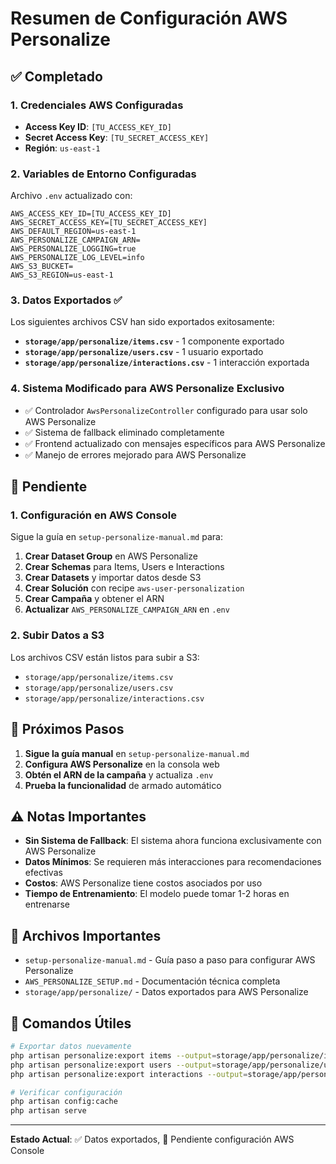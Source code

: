 # Resumen de Configuración AWS Personalize

## ✅ **Completado**

### 1. Credenciales AWS Configuradas
- **Access Key ID**: `[TU_ACCESS_KEY_ID]`
- **Secret Access Key**: `[TU_SECRET_ACCESS_KEY]`
- **Región**: `us-east-1`

### 2. Variables de Entorno Configuradas
Archivo `.env` actualizado con:
```env
AWS_ACCESS_KEY_ID=[TU_ACCESS_KEY_ID]
AWS_SECRET_ACCESS_KEY=[TU_SECRET_ACCESS_KEY]
AWS_DEFAULT_REGION=us-east-1
AWS_PERSONALIZE_CAMPAIGN_ARN=
AWS_PERSONALIZE_LOGGING=true
AWS_PERSONALIZE_LOG_LEVEL=info
AWS_S3_BUCKET=
AWS_S3_REGION=us-east-1
```

### 3. Datos Exportados ✅
Los siguientes archivos CSV han sido exportados exitosamente:

- **`storage/app/personalize/items.csv`** - 1 componente exportado
- **`storage/app/personalize/users.csv`** - 1 usuario exportado  
- **`storage/app/personalize/interactions.csv`** - 1 interacción exportada

### 4. Sistema Modificado para AWS Personalize Exclusivo
- ✅ Controlador `AwsPersonalizeController` configurado para usar solo AWS Personalize
- ✅ Sistema de fallback eliminado completamente
- ✅ Frontend actualizado con mensajes específicos para AWS Personalize
- ✅ Manejo de errores mejorado para AWS Personalize

## 🔄 **Pendiente**

### 1. Configuración en AWS Console
Sigue la guía en `setup-personalize-manual.md` para:

1. **Crear Dataset Group** en AWS Personalize
2. **Crear Schemas** para Items, Users e Interactions
3. **Crear Datasets** y importar datos desde S3
4. **Crear Solución** con recipe `aws-user-personalization`
5. **Crear Campaña** y obtener el ARN
6. **Actualizar** `AWS_PERSONALIZE_CAMPAIGN_ARN` en `.env`

### 2. Subir Datos a S3
Los archivos CSV están listos para subir a S3:
- `storage/app/personalize/items.csv`
- `storage/app/personalize/users.csv`
- `storage/app/personalize/interactions.csv`

## 🚀 **Próximos Pasos**

1. **Sigue la guía manual** en `setup-personalize-manual.md`
2. **Configura AWS Personalize** en la consola web
3. **Obtén el ARN de la campaña** y actualiza `.env`
4. **Prueba la funcionalidad** de armado automático

## ⚠️ **Notas Importantes**

- **Sin Sistema de Fallback**: El sistema ahora funciona exclusivamente con AWS Personalize
- **Datos Mínimos**: Se requieren más interacciones para recomendaciones efectivas
- **Costos**: AWS Personalize tiene costos asociados por uso
- **Tiempo de Entrenamiento**: El modelo puede tomar 1-2 horas en entrenarse

## 📁 **Archivos Importantes**

- `setup-personalize-manual.md` - Guía paso a paso para configurar AWS Personalize
- `AWS_PERSONALIZE_SETUP.md` - Documentación técnica completa
- `storage/app/personalize/` - Datos exportados para AWS Personalize

## 🔧 **Comandos Útiles**

```bash
# Exportar datos nuevamente
php artisan personalize:export items --output=storage/app/personalize/items.csv
php artisan personalize:export users --output=storage/app/personalize/users.csv
php artisan personalize:export interactions --output=storage/app/personalize/interactions.csv

# Verificar configuración
php artisan config:cache
php artisan serve
```

---

**Estado Actual**: ✅ Datos exportados, 🔄 Pendiente configuración AWS Console
